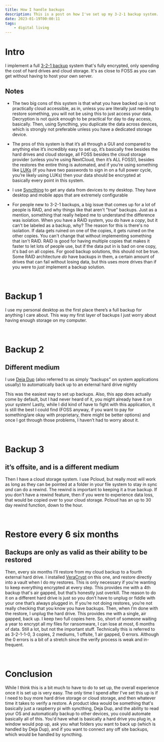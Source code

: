 ```yaml
---
title: How I handle backups
description: This is a post on how I've set up my 3-2-1 backup system.
date: 2023-01-19T00:00:11
tags:
    - digital living
---
```


# Intro

I implement a full [3-2-1 backup](https://www.veeam.com/blog/321-backup-rule.html) system that's fully encrypted, only spending the cost of hard drives and cloud storage. It's as close to FOSS as you can get without having to host your own server.

## Notes

* The two big cons of this system is that what you have backed up is not practically cloud accessible, as in, unless you are literally just needing to restore something, you will not be using this to just access your data. Decryption is not quick enough to be practical for day to day access, basically. Then, using Syncthing, you duplicate the data across devices, which is strongly not preferable unless you have a dedicated storage device.

* The pros of this system is that it’s all through a GUI and compared to anything else it’s incredibly easy to set up, it’s basically free besides the hard drives and cloud storage, all FOSS besides the cloud storage provider (unless you’re using NextCloud, then it’s ALL FOSS!), besides the restores the entire thing is automated, and if you’re using something like [LUKs](https://itsfoss.com/luks/) (if you have two passwords to sign in on a full power cycle, you’re likely using LUKs) then your data should be encrypted at basically every point in this system.

* I use [Syncthing](https://syncthing.net/) to get any data from devices to my desktop. They have desktop and mobile apps that are extremely configurable

* For people new to 3-2-1 backups, a big issue that comes up for a lot of people is RAID, and why things like that aren't "true" backups. Just as a mention, something that really helped me to understand the difference was isolation. When you have a RAID system, you do have a *copy*, but it can't be labeled as a backup, why? The reason for this is there's no isolation. If data gets ruined on one of the copies, it gets ruined on the other copies. You can't change that without implementing something that isn't RAID. RAID is good for having multiple copies that makes it faster to let lots of people use, but if the data put in is bad on one copy, it's bad on all copies. For good backup solutions, this should not be true. Some RAID architecture *do* have backups in them, a certain amount of drives that can fail without losing data, but this uses more drives than if you were to *just* implement a backup solution.

</br>

# Backup 1

I use my personal desktop as the first place there’s a full backup for anything I care about. This way my first layer of backups I just worry about having enough storage on my computer.

</br>

# Backup 2

## Different medium

I use [Deja Dup](https://apps.gnome.org/app/org.gnome.DejaDup/) (also referred to as simply “backups” on system applications usually) to automatically back up to an external hard drive nightly

This was the easiest way to set up backups. Also, this app does actually come by default, but I had never heard of it, you might already have it on your system! Lastly, while I did kind of have to fight with this application, it is still the best I could find (FOSS anyway, if you want to pay for something/are okay with proprietary, there might be better options) and once I got through those problems, I haven’t had to worry about it.

</br>

# Backup 3

## it’s offsite, and is a different medium

Then I have a cloud storage system. I use Pcloud, but really most will work as long as they can be pointed at a folder in your file system to stay in sync *and* can do a rewind. The rewind is important to keeping it a true backup. If you don't have a rewind feature, then if you were to experience data loss, that would be copied over to your cloud storage. Pcloud has an up to 30 day rewind function, down to the hour.

</br>

# Restore every 6 six months

## Backups are only as valid as their ability to be restored

Then, every six months I’ll restore from my cloud backup to a fourth external hard drive. I installed [VeraCrypt](https://www.veracrypt.fr/code/VeraCrypt/) on this one, and restore directly into a vault when I do my restores. This is only necessary if you're wanting to keep everything encrypted at every step. This provides me with a 4th backup that's air gapped, but that’s honestly just overkill. The reason to do it on a different hard drive is just so you don’t have to unplug or fiddle with your one that’s always plugged in. If you’re not doing restores, you’re not really checking that you know you have backups. Then, when I’m done with the restore, I unplug the hard drive. This provides me with a single, air gapped, back up. I keep two full copies here. So, short of someone waiting a year to encrypt all my files for ransomware, I can lose at most, 6 months of data. Still a lot, but not the important stuff. Technically this is referred to as 3-2-1-1-0, 3 copies, 2 mediums, 1 offsite, 1 air gapped, 0 errors. Although the 0 errors is a bit of a stretch since the verify process is weak and in-frequent.

</br>

# Conclusion

While I think this is a bit much to have to do to set up, the overall experience once it is set up is very easy. The only time I spend after I've set this up is if I need to buy more hard drive storage or cloud storage, and then whatever time it takes to verify a restore.   A product idea would be something that's basically just a raspberry pi with syncthing, Deja Dup, and the ability to read your OS and automatically backup to other devices, you could automate basically all of this. You'd have what is basically a hard drive you plug in, a window would pop up, ask you what folders you want to back up (which is handled by Deja Dup), and if you want to connect any off site backups, which would be handled by syncthing.